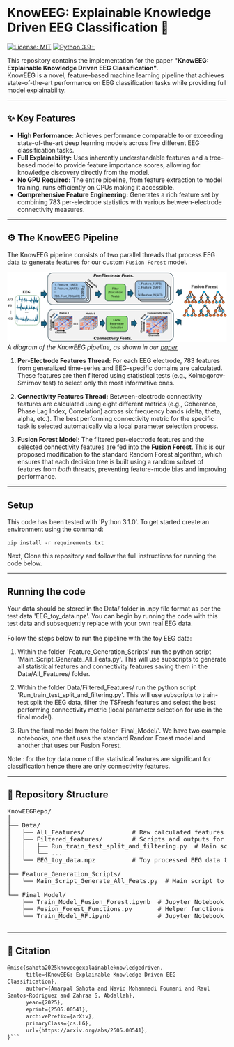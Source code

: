 # KnowEEG: Explainable Knowledge Driven EEG Classification 🧠

[![License: MIT](https://img.shields.io/badge/License-MIT-yellow.svg)](https://opensource.org/licenses/MIT)
[![Python 3.9+](https://img.shields.io/badge/python-3.9+-blue.svg)](https://www.python.org/downloads/)

This repository contains the implementation for the paper **"KnowEEG: Explainable Knowledge Driven EEG Classification"**. <br>
KnowEEG is a novel, feature-based machine learning pipeline that achieves state-of-the-art performance on EEG classification tasks while providing full model explainability.



---

## ✨ Key Features

* **High Performance:** Achieves performance comparable to or exceeding state-of-the-art deep learning models across five different EEG classification tasks.
* **Full Explainability:** Uses inherently understandable features and a tree-based model to provide feature importance scores, allowing for knowledge discovery directly from the model.
* **No GPU Required:** The entire pipeline, from feature extraction to model training, runs efficiently on CPUs making it accessible.
* **Comprehensive Feature Engineering:** Generates a rich feature set by combining 783 per-electrode statistics with various between-electrode connectivity measures.

---

## ⚙️ The KnowEEG Pipeline

The KnowEEG pipeline consists of two parallel threads that process EEG data to generate features for our custom `Fusion Forest` model. 

![KnowEEG Pipeline](KnowEEG_Pipeline.png)
*A diagram of the KnowEEG pipeline, as shown in our [paper](https://arxiv.org/abs/2505.00541)*

1.  **Per-Electrode Features Thread:** For each EEG electrode, 783 features from generalized time-series and EEG-specific domains are calculated. These features are then filtered using statistical tests (e.g., Kolmogorov-Smirnov test) to select only the most informative ones.

2.  **Connectivity Features Thread:** Between-electrode connectivity features are calculated using eight different metrics (e.g., Coherence, Phase Lag Index, Correlation) across six frequency bands (delta, theta, alpha, etc.). The best performing connectivity metric for the specific task is selected automatically via a local parameter selection process.

3.  **Fusion Forest Model:** The filtered per-electrode features and the selected connectivity features are fed into the **Fusion Forest**. This is our proposed modification to the standard Random Forest algorithm, which ensures that each decision tree is built using a random subset of features from *both* threads, preventing feature-mode bias and improving performance.


---

## Setup
This code has been tested with 'Python 3.1.0'. 
To get started create an environment using the command:
```
pip install -r requirements.txt
```
Next, Clone this repository and follow the full instructions for running the code below.

---
## Running the code

Your data should be stored in the Data/ folder in .npy file format as per the test data 'EEG_toy_data.npz'. You can begin by running the code with this test data and subsequently replace with your own real EEG data.
<br>
<br>
Follow the steps below to run the pipeline with the toy EEG data:

1. Within the folder 'Feature_Generation_Scripts' run the python script 'Main_Script_Generate_All_Feats.py'. This will use subscripts to generate all statistical features and connectivity features saving them in the Data/All_Features/ folder.

2. Within the folder Data/Filtered_Features/ run the python script 'Run_train_test_split_and_filtering.py'. This will use subscripts to train-test split the EEG data, filter the TSFresh features and select the best performing connectivity metric (local parameter selection for use in the final model).

3. Run the final model from the folder 'Final_Model/'. We have two example notebooks, one that uses the standard Random Forest model and another that uses our Fusion Forest. 

Note : for the toy data none of the statistical features are significant for classification hence there are only connectivity features.



---

## 📂 Repository Structure

<pre>
KnowEEGRepo/
│
├── Data/
│   ├── All_Features/             # Raw calculated features (connectivity and tsfresh .pkl files)
│   ├── Filtered_features/        # Scripts and outputs for feature filtering and data splitting
│   │   ├── Run_train_test_split_and_filtering.py  # Main script for this step
│   │   └── ...
│   └── EEG_toy_data.npz          # Toy processed EEG data to test the pipeline
│
├── Feature_Generation_Scripts/
│   └── Main_Script_Generate_All_Feats.py  # Main script to generate all features from raw EEG
│
└── Final Model/
    ├── Train_Model_Fusion_Forest.ipynb  # Jupyter Notebook to train the final Fusion Forest model
    ├── Fusion_Forest_Functions.py       # Helper functions for the Fusion Forest model
    └── Train_Model_RF.ipynb             # Jupyter Notebook to train final Random Forest Model (Alternative to Fusion Forest)
    </pre>

---

## 📜 Citation


```
@misc{sahota2025knoweegexplainableknowledgedriven,
      title={KnowEEG: Explainable Knowledge Driven EEG Classification}, 
      author={Amarpal Sahota and Navid Mohammadi Foumani and Raul Santos-Rodriguez and Zahraa S. Abdallah},
      year={2025},
      eprint={2505.00541},
      archivePrefix={arXiv},
      primaryClass={cs.LG},
      url={https://arxiv.org/abs/2505.00541}, 
}```

